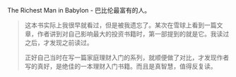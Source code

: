 The Richest Man in Babylon - 巴比伦最富有的人。

> 这本书实际上我很早就看过，但是被我遗忘了。某次在雪球上看到一篇文章，作者讲到对自己影响最大的投资书籍时，第一部提到的就是它。我读过之后，才发现之前读过。
>
> 正好自己当时在写一篇家庭理财入门的系列，就顺便做了对比，才发现作者写的真好，是绝佳的一本理财入门书籍。而且是真智慧，值得反复读。



